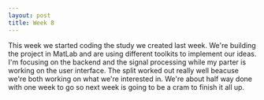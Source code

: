 ```yaml
---
layout: post
title: Week 8
---
```

This week we started coding the study we created last week. We're building the project in MatLab and are using different toolkits to implement our ideas. I'm focusing on the backend and the signal processing while my parter is working on the user interface. The split worked out really well beacuse we're both working on what we're interested in. We're about half way done with one week to go so next week is going to be a cram to finish it all up. 

